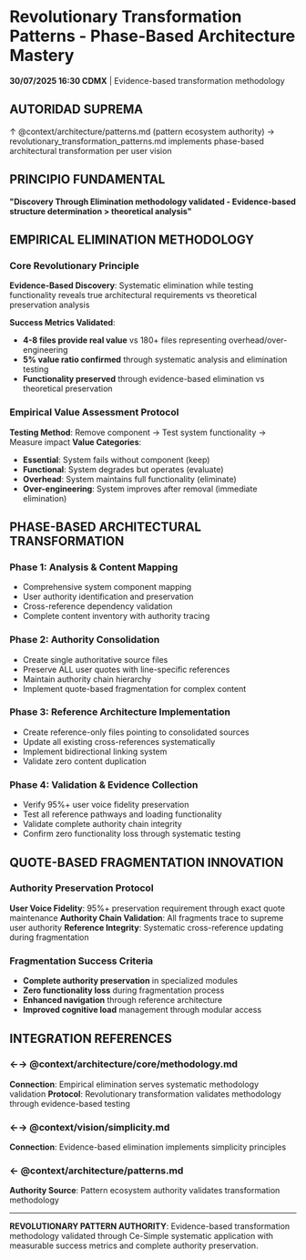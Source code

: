 # Revolutionary Transformation Patterns - Phase-Based Architecture Mastery

**30/07/2025 16:30 CDMX** | Evidence-based transformation methodology

## AUTORIDAD SUPREMA
↑ @context/architecture/patterns.md (pattern ecosystem authority) → revolutionary_transformation_patterns.md implements phase-based architectural transformation per user vision

## PRINCIPIO FUNDAMENTAL
**"Discovery Through Elimination methodology validated - Evidence-based structure determination > theoretical analysis"**

## EMPIRICAL ELIMINATION METHODOLOGY

### Core Revolutionary Principle
**Evidence-Based Discovery**: Systematic elimination while testing functionality reveals true architectural requirements vs theoretical preservation analysis

**Success Metrics Validated**:
- **4-8 files provide real value** vs 180+ files representing overhead/over-engineering
- **5% value ratio confirmed** through systematic analysis and elimination testing
- **Functionality preserved** through evidence-based elimination vs theoretical preservation

### Empirical Value Assessment Protocol
**Testing Method**: Remove component → Test system functionality → Measure impact
**Value Categories**:
- **Essential**: System fails without component (keep)
- **Functional**: System degrades but operates (evaluate)
- **Overhead**: System maintains full functionality (eliminate)
- **Over-engineering**: System improves after removal (immediate elimination)

## PHASE-BASED ARCHITECTURAL TRANSFORMATION

### Phase 1: Analysis & Content Mapping
- Comprehensive system component mapping
- User authority identification and preservation
- Cross-reference dependency validation
- Complete content inventory with authority tracing

### Phase 2: Authority Consolidation
- Create single authoritative source files
- Preserve ALL user quotes with line-specific references
- Maintain authority chain hierarchy
- Implement quote-based fragmentation for complex content

### Phase 3: Reference Architecture Implementation
- Create reference-only files pointing to consolidated sources
- Update all existing cross-references systematically
- Implement bidirectional linking system
- Validate zero content duplication

### Phase 4: Validation & Evidence Collection
- Verify 95%+ user voice fidelity preservation
- Test all reference pathways and loading functionality
- Validate complete authority chain integrity
- Confirm zero functionality loss through systematic testing

## QUOTE-BASED FRAGMENTATION INNOVATION

### Authority Preservation Protocol
**User Voice Fidelity**: 95%+ preservation requirement through exact quote maintenance
**Authority Chain Validation**: All fragments trace to supreme user authority
**Reference Integrity**: Systematic cross-reference updating during fragmentation

### Fragmentation Success Criteria
- **Complete authority preservation** in specialized modules
- **Zero functionality loss** during fragmentation process
- **Enhanced navigation** through reference architecture
- **Improved cognitive load** management through modular access

## INTEGRATION REFERENCES

### ←→ @context/architecture/core/methodology.md
**Connection**: Empirical elimination serves systematic methodology validation
**Protocol**: Revolutionary transformation validates methodology through evidence-based testing

### ←→ @context/vision/simplicity.md  
**Connection**: Evidence-based elimination implements simplicity principles

### ← @context/architecture/patterns.md
**Authority Source**: Pattern ecosystem authority validates transformation methodology

---
**REVOLUTIONARY PATTERN AUTHORITY**: Evidence-based transformation methodology validated through Ce-Simple systematic application with measurable success metrics and complete authority preservation.